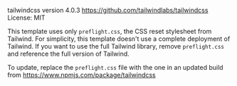 ﻿tailwindcss version 4.0.3
https://github.com/tailwindlabs/tailwindcss
License: MIT

This template uses only `preflight.css`, the CSS reset stylesheet from Tailwind. For simplicity, this template doesn't use a complete deployment of Tailwind. If you want to use the full Tailwind library, remove `preflight.css` and reference the full version of Tailwind.

To update, replace the `preflight.css` file with the one in an updated build from https://www.npmjs.com/package/tailwindcss
